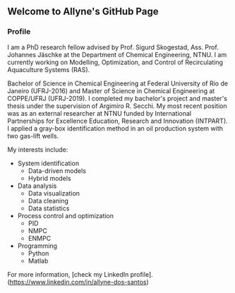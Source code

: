 ## Welcome to Allyne's GitHub Page

### Profile

I am a PhD research fellow advised by Prof. Sigurd Skogestad, Ass. Prof. Johannes Jäschke at the Department of Chemical Engineering, NTNU. I am currently working on Modelling, Optimization, and Control of Recirculating Aquaculture Systems (RAS).

Bachelor of Science in Chemical Engineering at Federal University of Rio de Janeiro (UFRJ-2016) and Master of Science in Chemical Engineering at COPPE/UFRJ (UFRJ-2019).  I completed my bachelor's project and master's thesis under the supervision of Argimiro R. Secchi. My most recent position was as an external researcher at NTNU funded by International Partnerships for Excellence Education, Research and Innovation (INTPART). I applied a gray-box identification method in an oil production system with two gas-lift wells. 

My interests include:

* System identification
    * Data-driven models
    * Hybrid models
* Data analysis
    * Data visualization
    * Data cleaning
    * Data statistics
* Process control and optimization
    * PID
    * NMPC
    * ENMPC
* Programming
    * Python
    * Matlab

For more information, [check my LinkedIn profile].(https://www.linkedin.com/in/allyne-dos-santos)
